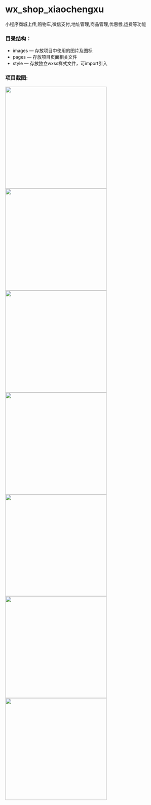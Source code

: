 # wx_shop_xiaochengxu
小程序商城上传,购物车,微信支付,地址管理,商品管理,优惠劵,运费等功能
### 目录结构：
- images — 存放项目中使用的图片及图标
- pages — 存放项目页面相关文件
- style — 存放独立wxss样式文件，可import引入

### 项目截图:

<img src="https://github.com/shuashuai/wx_shop_xiaochengxu/blob/master/效果图/1.png" width="320px" style="display:inline;">
    
<img src="https://github.com/shuashuai/wx_shop_xiaochengxu/blob/master/效果图/2.png" width="320px" style="display:inline;">

<img src="https://github.com/shuashuai/wx_shop_xiaochengxu/blob/master/效果图/3.png" width="320px" style="display:inline;">

<img src="https://github.com/shuashuai/wx_shop_xiaochengxu/blob/master/效果图/4.png" width="320px" style="display:inline;">

<img src="https://github.com/shuashuai/wx_shop_xiaochengxu/blob/master/效果图/5.png" width="320px" style="display:inline;">

<img src="https://github.com/shuashuai/wx_shop_xiaochengxu/blob/master/效果图/6.png" width="320px" style="display:inline;">

<img src="https://github.com/shuashuai/wx_shop_xiaochengxu/blob/master/效果图/7.png" width="320px" style="display:inline;">


